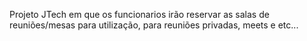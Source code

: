 Projeto JTech em que os funcionarios irão reservar as salas de reuniões/mesas para utilização, para reuniões privadas, meets e etc...
